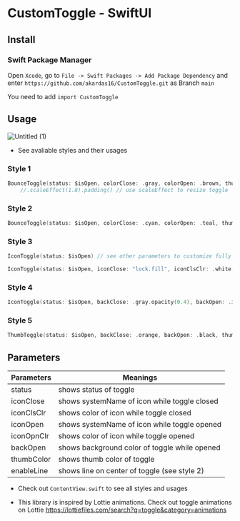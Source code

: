 # CustomToggle - SwiftUI 

## Install

### Swift Package Manager

Open `Xcode`, go to `File -> Swift Packages -> Add Package Dependency` and enter `https://github.com/akardas16/CustomToggle.git` as Branch `main`

You need to add `import CustomToggle` 

## Usage

![Untitled (1)](https://user-images.githubusercontent.com/28716129/189121956-1f5b2095-572e-496b-b602-0cb7e76f14e2.gif)

* See avaliable styles and their usages

### Style 1

```Swift
BounceToggle(status: $isOpen, colorClose: .gray, colorOpen: .brown, thumbColor: .white)
    //.scaleEffect(1.8).padding() // use scaleEffect to resize toggle
```

### Style 2

```Swift
BounceToggle(status: $isOpen, colorClose: .cyan, colorOpen: .teal, thumbColor: .white,enableLine: true)
```

### Style 3

```Swift
IconToggle(status: $isOpen) // see other parameters to customize fully
```

```Swift
IconToggle(status: $isOpen, iconClose: "lock.fill", iconClsClr: .white, backClose: .red, iconOpen: "lock.open.fill", iconOpnClr: .white, backOpen: .green, thumbColor: .white)
```

### Style 4

```Swift
IconToggle(status: $isOpen, backClose: .gray.opacity(0.4), backOpen: .indigo.opacity(0.8), thumbColor: .cyan,disableIcon: true)
```

### Style 5

```Swift
ThumbToggle(status: $isOpen, backClose: .orange, backOpen: .black, thumbColor: .white)
```

## Parameters

| Parameters    | Meanings      |
| ------------- | ------------- |
| status  | shows status of toggle  |
| iconClose  | shows systemName of icon while toggle closed  |
| iconClsClr  | shows color of icon while toggle closed  |
| iconOpen  | shows systemName of icon while toggle opened  |
| iconOpnClr  | shows color of icon while toggle opened  |
| backOpen  | shows background color of toggle while opened  |
| thumbColor  | shows thumb color of toggle  |
| enableLine  | shows line on center of toggle (see style 2)  |

* Check out `ContentView.swift` to see all styles and usages

* This library is inspired by Lottie animations. Check out toggle animations on Lottie https://lottiefiles.com/search?q=toggle&category=animations
